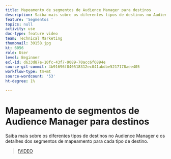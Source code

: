 ```yaml
---
title: Mapeamento de segmentos de Audience Manager para destinos
description: Saiba mais sobre os diferentes tipos de destinos no Audience Manager e os detalhes dos segmentos de mapeamento para cada tipo de destino.
feature: 'Segmentos '
topics: null
activity: use
doc-type: feature video
team: Technical Marketing
thumbnail: 39158.jpg
kt: 6056
role: User
level: Beginner
exl-id: d633d87e-10fc-43f7-9089-70acc6f6894e
source-git-commit: 4b91696f840518312ec041abdbe5217178aee405
workflow-type: tm+mt
source-wordcount: '53'
ht-degree: 1%

---
```


# Mapeamento de segmentos de Audience Manager para destinos

Saiba mais sobre os diferentes tipos de destinos no Audience Manager e os detalhes dos segmentos de mapeamento para cada tipo de destino.

>[!VIDEO](https://video.tv.adobe.com/v/39158/?quality=12&learn=on)
